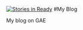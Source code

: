 [![Stories in Ready](https://badge.waffle.io/davidshen84/davidshen84-blog.png?label=ready&title=Ready)](https://waffle.io/davidshen84/davidshen84-blog)
#My Blog

My blog on GAE

